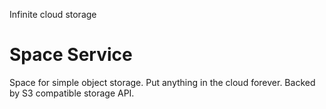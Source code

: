 Infinite cloud storage

# Space Service

Space for simple object storage. Put anything in the cloud 
forever. Backed by S3 compatible storage API.

